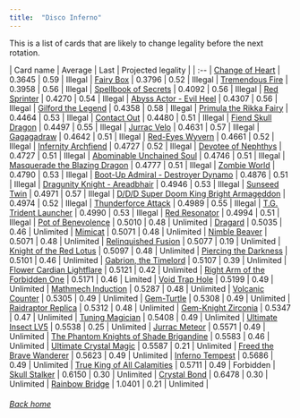 ```yaml
---
title:  "Disco Inferno"
---
```


This is a list of cards that are likely to change legality before the next rotation.

| Card name | Average | Last | Projected legality |
| :-- |
[Change of Heart](https://db.ygoprodeck.com/card/?search=Change%20of%20Heart) | 0.3645 | 0.59 | Illegal |
[Fairy Box](https://db.ygoprodeck.com/card/?search=Fairy%20Box) | 0.3796 | 0.52 | Illegal |
[Tremendous Fire](https://db.ygoprodeck.com/card/?search=Tremendous%20Fire) | 0.3958 | 0.56 | Illegal |
[Spellbook of Secrets](https://db.ygoprodeck.com/card/?search=Spellbook%20of%20Secrets) | 0.4092 | 0.56 | Illegal |
[Red Sprinter](https://db.ygoprodeck.com/card/?search=Red%20Sprinter) | 0.4270 | 0.54 | Illegal |
[Abyss Actor - Evil Heel](https://db.ygoprodeck.com/card/?search=Abyss%20Actor%20-%20Evil%20Heel) | 0.4307 | 0.56 | Illegal |
[Gilford the Legend](https://db.ygoprodeck.com/card/?search=Gilford%20the%20Legend) | 0.4358 | 0.58 | Illegal |
[Primula the Rikka Fairy](https://db.ygoprodeck.com/card/?search=Primula%20the%20Rikka%20Fairy) | 0.4464 | 0.53 | Illegal |
[Contact Out](https://db.ygoprodeck.com/card/?search=Contact%20Out) | 0.4480 | 0.51 | Illegal |
[Fiend Skull Dragon](https://db.ygoprodeck.com/card/?search=Fiend%20Skull%20Dragon) | 0.4497 | 0.55 | Illegal |
[Jurrac Velo](https://db.ygoprodeck.com/card/?search=Jurrac%20Velo) | 0.4631 | 0.57 | Illegal |
[Gagagadraw](https://db.ygoprodeck.com/card/?search=Gagagadraw) | 0.4642 | 0.51 | Illegal |
[Red-Eyes Wyvern](https://db.ygoprodeck.com/card/?search=Red-Eyes%20Wyvern) | 0.4661 | 0.52 | Illegal |
[Infernity Archfiend](https://db.ygoprodeck.com/card/?search=Infernity%20Archfiend) | 0.4727 | 0.52 | Illegal |
[Devotee of Nephthys](https://db.ygoprodeck.com/card/?search=Devotee%20of%20Nephthys) | 0.4727 | 0.51 | Illegal |
[Abominable Unchained Soul](https://db.ygoprodeck.com/card/?search=Abominable%20Unchained%20Soul) | 0.4746 | 0.51 | Illegal |
[Masquerade the Blazing Dragon](https://db.ygoprodeck.com/card/?search=Masquerade%20the%20Blazing%20Dragon) | 0.4777 | 0.51 | Illegal |
[Zombie World](https://db.ygoprodeck.com/card/?search=Zombie%20World) | 0.4790 | 0.53 | Illegal |
[Boot-Up Admiral - Destroyer Dynamo](https://db.ygoprodeck.com/card/?search=Boot-Up%20Admiral%20-%20Destroyer%20Dynamo) | 0.4876 | 0.51 | Illegal |
[Dragunity Knight - Areadbhair](https://db.ygoprodeck.com/card/?search=Dragunity%20Knight%20-%20Areadbhair) | 0.4946 | 0.53 | Illegal |
[Sunseed Twin](https://db.ygoprodeck.com/card/?search=Sunseed%20Twin) | 0.4971 | 0.57 | Illegal |
[D/D/D Super Doom King Bright Armageddon](https://db.ygoprodeck.com/card/?search=D/D/D%20Super%20Doom%20King%20Bright%20Armageddon) | 0.4974 | 0.52 | Illegal |
[Thunderforce Attack](https://db.ygoprodeck.com/card/?search=Thunderforce%20Attack) | 0.4989 | 0.55 | Illegal |
[T.G. Trident Launcher](https://db.ygoprodeck.com/card/?search=T.G.%20Trident%20Launcher) | 0.4990 | 0.53 | Illegal |
[Red Resonator](https://db.ygoprodeck.com/card/?search=Red%20Resonator) | 0.4994 | 0.51 | Illegal |
[Pot of Benevolence](https://db.ygoprodeck.com/card/?search=Pot%20of%20Benevolence) | 0.5010 | 0.48 | Unlimited |
[Dragard](https://db.ygoprodeck.com/card/?search=Dragard) | 0.5035 | 0.46 | Unlimited |
[Mimicat](https://db.ygoprodeck.com/card/?search=Mimicat) | 0.5071 | 0.48 | Unlimited |
[Nimble Beaver](https://db.ygoprodeck.com/card/?search=Nimble%20Beaver) | 0.5071 | 0.48 | Unlimited |
[Relinquished Fusion](https://db.ygoprodeck.com/card/?search=Relinquished%20Fusion) | 0.5077 | 0.19 | Unlimited |
[Knight of the Red Lotus](https://db.ygoprodeck.com/card/?search=Knight%20of%20the%20Red%20Lotus) | 0.5097 | 0.48 | Unlimited |
[Piercing the Darkness](https://db.ygoprodeck.com/card/?search=Piercing%20the%20Darkness) | 0.5101 | 0.46 | Unlimited |
[Gabrion, the Timelord](https://db.ygoprodeck.com/card/?search=Gabrion,%20the%20Timelord) | 0.5107 | 0.39 | Unlimited |
[Flower Cardian Lightflare](https://db.ygoprodeck.com/card/?search=Flower%20Cardian%20Lightflare) | 0.5121 | 0.42 | Unlimited |
[Right Arm of the Forbidden One](https://db.ygoprodeck.com/card/?search=Right%20Arm%20of%20the%20Forbidden%20One) | 0.5171 | 0.46 | Limited |
[Void Trap Hole](https://db.ygoprodeck.com/card/?search=Void%20Trap%20Hole) | 0.5199 | 0.49 | Unlimited |
[Mathmech Induction](https://db.ygoprodeck.com/card/?search=Mathmech%20Induction) | 0.5287 | 0.48 | Unlimited |
[Volcanic Counter](https://db.ygoprodeck.com/card/?search=Volcanic%20Counter) | 0.5305 | 0.49 | Unlimited |
[Gem-Turtle](https://db.ygoprodeck.com/card/?search=Gem-Turtle) | 0.5308 | 0.49 | Unlimited |
[Raidraptor Replica](https://db.ygoprodeck.com/card/?search=Raidraptor%20Replica) | 0.5312 | 0.48 | Unlimited |
[Gem-Knight Zirconia](https://db.ygoprodeck.com/card/?search=Gem-Knight%20Zirconia) | 0.5347 | 0.47 | Unlimited |
[Tuning Magician](https://db.ygoprodeck.com/card/?search=Tuning%20Magician) | 0.5408 | 0.49 | Unlimited |
[Ultimate Insect LV5](https://db.ygoprodeck.com/card/?search=Ultimate%20Insect%20LV5) | 0.5538 | 0.25 | Unlimited |
[Jurrac Meteor](https://db.ygoprodeck.com/card/?search=Jurrac%20Meteor) | 0.5571 | 0.49 | Unlimited |
[The Phantom Knights of Shade Brigandine](https://db.ygoprodeck.com/card/?search=The%20Phantom%20Knights%20of%20Shade%20Brigandine) | 0.5583 | 0.46 | Unlimited |
[Ultimate Crystal Magic](https://db.ygoprodeck.com/card/?search=Ultimate%20Crystal%20Magic) | 0.5587 | 0.21 | Unlimited |
[Freed the Brave Wanderer](https://db.ygoprodeck.com/card/?search=Freed%20the%20Brave%20Wanderer) | 0.5623 | 0.49 | Unlimited |
[Inferno Tempest](https://db.ygoprodeck.com/card/?search=Inferno%20Tempest) | 0.5686 | 0.49 | Unlimited |
[True King of All Calamities](https://db.ygoprodeck.com/card/?search=True%20King%20of%20All%20Calamities) | 0.5711 | 0.49 | Forbidden |
[Skull Stalker](https://db.ygoprodeck.com/card/?search=Skull%20Stalker) | 0.6150 | 0.30 | Unlimited |
[Crystal Bond](https://db.ygoprodeck.com/card/?search=Crystal%20Bond) | 0.6478 | 0.30 | Unlimited |
[Rainbow Bridge](https://db.ygoprodeck.com/card/?search=Rainbow%20Bridge) | 1.0401 | 0.21 | Unlimited |

###### [Back home](index)